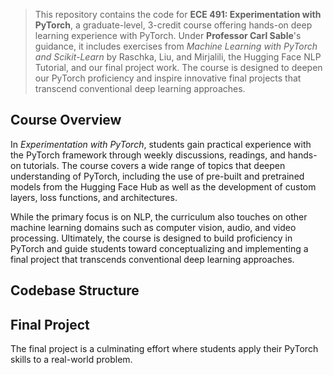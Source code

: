 


> This repository contains the code for **ECE 491: Experimentation with PyTorch**, a graduate-level, 3-credit course offering hands-on deep learning experience with PyTorch. Under **Professor Carl Sable**'s guidance, it includes exercises from *Machine Learning with PyTorch and Scikit-Learn* by Raschka, Liu, and Mirjalili, the Hugging Face NLP Tutorial, and our final project work. The course is designed to deepen our PyTorch proficiency and inspire innovative final projects that transcend conventional deep learning approaches.



## Course Overview

In *Experimentation with PyTorch*, students gain practical experience with the PyTorch framework through weekly discussions, readings, and hands-on tutorials. The course covers a wide range of topics that deepen understanding of PyTorch, including the use of pre-built and pretrained models from the Hugging Face Hub as well as the development of custom layers, loss functions, and architectures. 

 While the primary focus is on NLP, the curriculum also touches on other machine learning domains such as computer vision, audio, and video processing. Ultimately, the course is designed to build proficiency in PyTorch and guide students toward conceptualizing and implementing a final project that transcends conventional deep learning approaches.



## Codebase Structure


## Final Project

The final project is a culminating effort where students apply their PyTorch skills to a real-world problem. 

